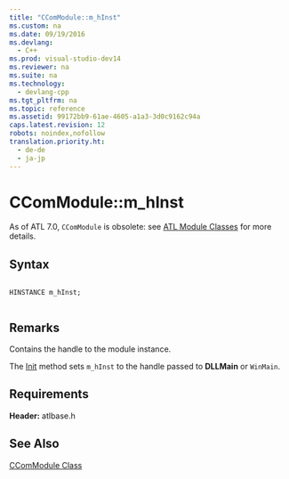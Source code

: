 ```yaml
---
title: "CComModule::m_hInst"
ms.custom: na
ms.date: 09/19/2016
ms.devlang: 
  - C++
ms.prod: visual-studio-dev14
ms.reviewer: na
ms.suite: na
ms.technology: 
  - devlang-cpp
ms.tgt_pltfrm: na
ms.topic: reference
ms.assetid: 99172bb9-61ae-4605-a1a3-3d0c9162c94a
caps.latest.revision: 12
robots: noindex,nofollow
translation.priority.ht: 
  - de-de
  - ja-jp
---
```

# CComModule::m_hInst
As of ATL 7.0, `CComModule` is obsolete: see [ATL Module Classes](../vs140/ATL-Module-Classes.md) for more details.  
  
## Syntax  
  
```  
  
HINSTANCE m_hInst;  
  
```  
  
## Remarks  
 Contains the handle to the module instance.  
  
 The [Init](../vs140/CComModule--Init.md) method sets `m_hInst` to the handle passed to **DLLMain** or `WinMain`.  
  
## Requirements  
 **Header:** atlbase.h  
  
## See Also  
 [CComModule Class](../vs140/CComModule-Class.md)
